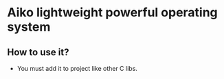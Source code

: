 # Aiko lightweight powerful operating system

## How to use it?
 * You must add it to project like other C libs. 
